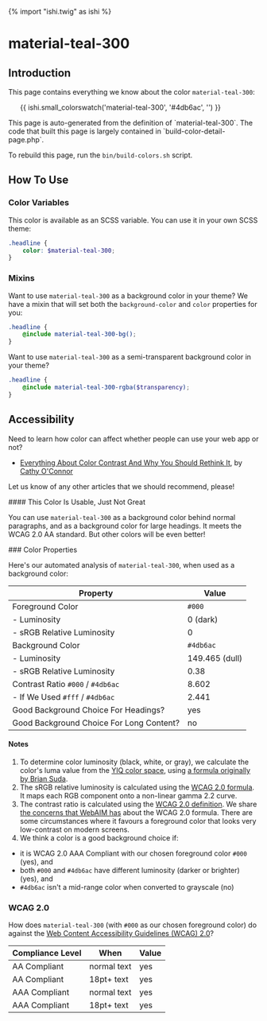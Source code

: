 {% import "ishi.twig" as ishi %}
# material-teal-300

## Introduction

This page contains everything we know about the color `material-teal-300`:

<div class="grid">
    <div class="cell">
        <div class="swatch">
            <ul>
                {{ ishi.small_colorswatch('material-teal-300', '#4db6ac', '') }}
            </ul>
        </div>
    </div>
</div>

<div class="callout attention" markdown="1">
This page is auto-generated from the definition of `material-teal-300`. The code that built this page is largely contained in `build-color-detail-page.php`.

To rebuild this page, run the `bin/build-colors.sh` script.
</div>

## How To Use

### Color Variables

This color is available as an SCSS variable. You can use it in your own SCSS theme:

```scss
.headline {
    color: $material-teal-300;
}
```

### Mixins

Want to use `material-teal-300` as a background color in your theme? We have a mixin that will set both the `background-color` and `color` properties for you:

```scss
.headline {
    @include material-teal-300-bg();
}
```

Want to use `material-teal-300` as a semi-transparent background color in your theme?

```scss
.headline {
    @include material-teal-300-rgba($transparency);
}
```

## Accessibility

Need to learn how color can affect whether people can use your web app or not?

* [Everything About Color Contrast And Why You Should Rethink It](https://www.smashingmagazine.com/2014/10/color-contrast-tips-and-tools-for-accessibility/), by [Cathy O'Connor](http://www.twitter.com/cagocon)

Let us know of any other articles that we should recommend, please!
<div class="callout warning" markdown="1">
#### This Color Is Usable, Just Not Great

You can use `material-teal-300` as a background color behind normal paragraphs, and as a background color for large headings. It meets the WCAG 2.0 AA standard. But other colors will be even better!
</div>
### Color Properties

Here's our automated analysis of `material-teal-300`, when used as a background color:

Property | Value
---------|------
Foreground Color | `#000`
- Luminosity | 0 (dark)
- sRGB Relative Luminosity | 0
Background Color | `#4db6ac`
- Luminosity | 149.465 (dull)
- sRGB Relative Luminosity | 0.38
Contrast Ratio `#000` / `#4db6ac` | 8.602
- If We Used `#fff` / `#4db6ac` | 2.441
Good Background Choice For Headings? | yes
Good Background Choice For Long Content? | no

#### Notes

1. To determine color luminosity (black, white, or gray), we calculate the color's luma value from the [YIQ color space](https://en.wikipedia.org/wiki/YIQ), using [a formula originally by Brian Suda](https://24ways.org/2010/calculating-color-contrast/).
1. The sRGB relative luminosity is calculated using the [WCAG 2.0 formula](https://www.w3.org/TR/WCAG20/#relativeluminancedef). It maps each RGB component onto a non-linear gamma 2.2 curve.
1. The contrast ratio is calculated using the [WCAG 2.0 definition](https://www.w3.org/TR/2008/REC-WCAG20-20081211/#contrast-ratiodef). We share [the concerns that WebAIM has](http://webaim.org/blog/wcag-2-1-feedback/) about the WCAG 2.0 formula. There are some circumstances where it favours a foreground color that looks very low-contrast on modern screens.
1. We think a color is a good background choice if:
  - it is WCAG 2.0 AAA Compliant with our chosen foreground color `#000` (yes), and
  - both `#000` and `#4db6ac` have different luminosity (darker or brighter) (yes), and
  - `#4db6ac` isn't a mid-range color when converted to grayscale (no)

### WCAG 2.0

How does `material-teal-300` (with `#000` as our chosen foreground color) do against the [Web Content Accessibility Guidelines (WCAG) 2.0](https://www.w3.org/TR/WCAG20/)?

Compliance Level | When | Value
-----------------|------|------
AA Compliant | normal text | yes
AA Compliant | 18pt+ text | yes
AAA Compliant | normal text | yes
AAA Compliant | 18pt+ text | yes
